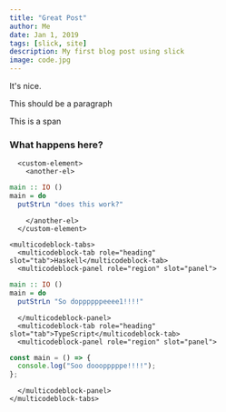 ```yaml
---
title: "Great Post"
author: Me
date: Jan 1, 2019
tags: [slick, site]
description: My first blog post using slick
image: code.jpg
---
```


It's nice.

<p>This should be a paragraph</p>

<span>This is a span</span>

<h3>What happens here?</h3>

```{=html}
  <custom-element>
    <another-el>
```

```haskell
main :: IO ()
main = do
  putStrLn "does this work?"
```

```{=html}
    </another-el>
  </custom-element>
```

```{=html}
<multicodeblock-tabs>
  <multicodeblock-tab role="heading" slot="tab">Haskell</multicodeblock-tab>
  <multicodeblock-panel role="region" slot="panel">
```

```haskell
main :: IO ()
main = do
  putStrLn "So doppppppeeee1!!!!"
```

```{=html}
  </multicodeblock-panel>
  <multicodeblock-tab role="heading" slot="tab">TypeScript</multicodeblock-tab>
  <multicodeblock-panel role="region" slot="panel">
```

```typescript
const main = () => {
  console.log("Soo dooopppppe!!!!");
};
```

```{=html}
  </multicodeblock-panel>
</multicodeblock-tabs>
```
